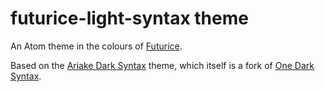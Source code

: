 # futurice-light-syntax theme

An Atom theme in the colours of [Futurice](http://futurice.com/).

Based on the [Ariake Dark Syntax](https://github.com/pathtrk/ariake-dark-syntax) theme, which itself is a fork of [One Dark Syntax](https://github.com/atom/one-dark-syntax).
